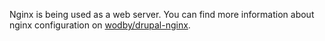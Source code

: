 Nginx is being used as a web server. You can find more information about nginx configuration on [wodby/drupal-nginx](https://github.com/wodby/drupal-nginx).
